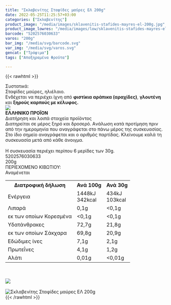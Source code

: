 ```yaml
---
title: "Σκλαβενίτης Σταφίδες μαύρες ΕΛ 200g"
date: 2022-05-25T11:25:57+03:00
categories: ["Σκλαβενίτης"]
product_image: "/media/images/sklavenitis-stafides-mayres-el-200g.jpg"
product_image_lowres: "/media/images/low/sklavenitis-stafides-mayres-el-200g.jpg"
barcode: "5202576030633"
varos: "200g"
bar_img: "/media/svg/barcode.svg"
var_img: "/media/svg/varos.svg"
gencat: ["Τρόφιμα"]
tags: ["Αποξηραμένα Φρούτα"]

---
```

{{< rawhtml >}}

<div class="sload622"><div class="product"><div id="sistatika">Συστατικά:</div><div class="alltext">Σταφίδες μαύρες, ηλιέλαιο.<br>Ενδέχεται να περιέχει ίχνη από <b>φιστίκια αράπικα (αραχίδες)</b>, <b>γλουτένη</b> και <b>ξηρούς καρπούς με κέλυφος.</b></div><div id="flag"><div id="flagimage"><img src="/media/icons/gr.svg"></div><span id="flagtext"><b>ΕΛΛΗΝΙΚΟ ΠΡΟΪΟΝ</b></span></div><div id="loipa">Διατήρηση και λοιπά στοιχεία προϊόντος</div><div class="alltext">Διατηρείται σε μέρος ξηρό και δροσερό. Aνάλωση κατά προτίμηση πριν από την ημερομηνία που αναγράφεται στο πάνω μέρος της συσκευασίας. Στο ίδιο σημείο αναγράφεται και ο αριθμός παρτίδας. Κλείνουμε καλά τη συσκευασία μετά από κάθε άνοιγμα.<br><br>Η συσκευασία περιέχει περίπου 6 μερίδες των 30g.</div><div id="barcode"><div id="barimage1"></div><span id="bartext">5202576030633</span></div><div id="varos"><div id="varosimage1"></div><span id="varostext">200g</span></div><div id="kivotio">ΠΕΡΙΕΧΟΜΕΝΟ ΚΙΒΩΤΙΟΥ:<br>Αναμένεται</div><div class="tabout"><table id="diatable"><tbody><tr><th>Διατροφική δήλωση</th><th>Ανά 100g</th><th>Ανά 30g<br></th></tr><tr><td class="texr2">Ενέργεια</td><td class="texr">1448kJ<br>342kcal</td><td class="texr">434kJ<br>103kcal<br></td></tr><tr><td class="texr2">Λιπαρά</td><td class="texr">0,1g</td><td class="texr">&lt;0,1g<br></td></tr><tr><td class="gray">εκ των οποίων Κορεσµένα</td><td class="gray2">&lt;0,1g</td><td class="gray2">&lt;0,1g<br></td></tr><tr><td class="texr2">Yδατάνθρακες</td><td class="texr">72,7g</td><td class="texr">21,8g<br></td></tr><tr><td class="gray">εκ των οποίων Σάκχαρα</td><td class="gray2">69,8g</td><td class="gray2">20,9g<br></td></tr><tr><td class="texr2">Eδώδιμες ίνες</td><td class="texr">7,1g</td><td class="texr">2,1g<br></td></tr><tr><td class="texr2">Πρωτεΐνες</td><td class="texr">4,1g</td><td class="texr">1,2g<br></td></tr><tr><td class="texr2">Αλάτι</td><td class="texr">0,01g</td><td class="texr">&lt;0,01g<br></td></tr></tbody></table></div><br><br><div id="pics2"><div id="flagimage2"><img src="/media/icons/gr.svg"></div><br><div class="pimg"><img alt="Σκλαβενίτης Σταφίδες μαύρες ΕΛ 200g" title="Σκλαβενίτης Σταφίδες μαύρες ΕΛ 200g" src="/media/images/sklavenitis-stafides-mayres-el-200g.jpg"></div></div></div></div>
{{< /rawhtml >}}


